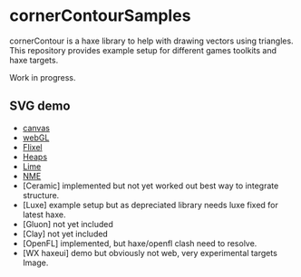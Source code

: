 # cornerContourSamples
cornerContour is a haxe library to help with drawing vectors using triangles. 
This repository provides example setup for different games toolkits and haxe targets.

Work in progress.

## SVG demo

- [canvas](https://nanjizal.github.io/cornerContourSamples/bin/hxCanvas/)
- [webGL](https://nanjizal.github.io/cornerContourSamples/bin/hxWebGL/)
- [Flixel](https://nanjizal.github.io/cornerContourSamples/bin/hxFlixel/html5/bin/)
- [Heaps](https://nanjizal.github.io/cornerContourSamples/bin/hxHeaps/)
- [Lime](https://nanjizal.github.io/cornerContourSamples/bin/hxLime/html5/bin/)
- [NME](https://nanjizal.github.io/cornerContourSamples/bin/hxNME/jsprime/SvgExample/)
- [Ceramic] implemented but not yet worked out best way to integrate structure.
- [Luxe] example setup but as depreciated library needs luxe fixed for latest haxe.
- [Gluon] not yet included
- [Clay] not yet included
- [OpenFL] implemented, but haxe/openfl clash need to resolve.
- [WX haxeui] demo but obviously not web, very experimental targets Image.
